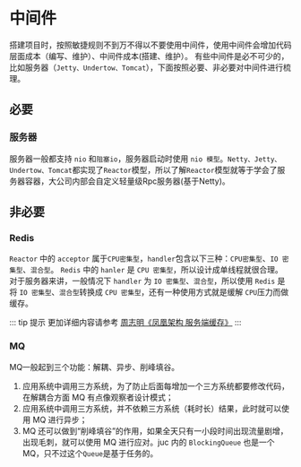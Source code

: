 # 中间件

搭建项目时，按照敏捷规则不到万不得以不要使用中间件，使用中间件会增加代码层面成本（编写、维护）、中间件成本(搭建、维护）。
有些中间件是必不可少的，比如服务器（`Jetty、Undertow、Tomcat`），下面按照必要、非必要对中间件进行梳理。

## 必要

### 服务器

服务器一般都支持 `nio` 和`阻塞io`，服务器启动时使用 `nio 模型`。`Netty、Jetty、Undertow、Tomcat`都实现了`Reactor`模型，所以了解`Reactor`模型就等于学会了服务器容器，大公司内部会自定义轻量级Rpc服务器(基于Netty)。

## 非必要

### Redis

`Reactor` 中的 `acceptor` 属于`CPU密集型`，`handler`包含以下三种：`CPU密集型`、`IO 密集型`、`混合型`。
`Redis` 中的 `hanler` 是 `CPU 密集型`，所以设计成单线程就很合理。
对于服务器来讲，一般情况下 `handler` 为 `IO 密集型`、`混合型`，所以使用 `Redis` 是将 `IO 密集型`、`混合型`转换成 `CPU 密集型`，还有一种使用方式就是缓解 `CPU`压力而做缓存。

::: tip 提示
更加详细内容请参考 [周志明《凤凰架构 服务端缓存》](http://icyfenix.cn/architect-perspective/general-architecture/diversion-system/cache-middleware.html)
:::

### MQ

MQ一般起到三个功能：解耦、异步、削峰填谷。

1. 应用系统中调用三方系统，为了防止后面每增加一个三方系统都要修改代码，在解耦合方面 MQ 有点像观察者设计模式；
2. 应用系统中调用三方系统，并不依赖三方系统（耗时长）结果，此时就可以使用 MQ 进行异步；
3. MQ 还可以做到“削峰填谷”的作用，如果全天只有一小段时间出现流量剧增，出现毛刺，就可以使用 MQ 进行应对。juc 内的 `BlockingQueue` 也是一个 MQ，只不过这个`Queue`是基于任务的。
